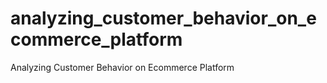 # analyzing_customer_behavior_on_ecommerce_platform
Analyzing Customer Behavior on Ecommerce Platform
